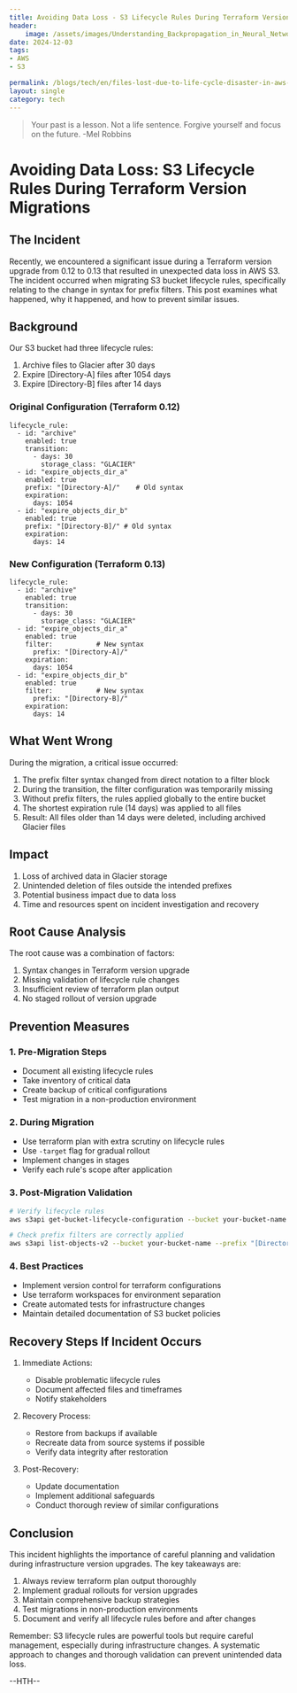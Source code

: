 ```yaml
---
title: Avoiding Data Loss - S3 Lifecycle Rules During Terraform Version Migrations
header:
    image: /assets/images/Understanding_Backpropagation_in_Neural_Networks.jpg
date: 2024-12-03
tags:
- AWS
- S3

permalink: /blogs/tech/en/files-lost-due-to-life-cycle-disaster-in-aws-s3
layout: single
category: tech
---
```

> Your past is a lesson. Not a life sentence.
> Forgive yourself and focus on the future.
> -Mel Robbins

# Avoiding Data Loss: S3 Lifecycle Rules During Terraform Version Migrations

## The Incident

Recently, we encountered a significant issue during a Terraform version upgrade from 0.12 to 0.13 that resulted in unexpected data loss in AWS S3. The incident occurred when migrating S3 bucket lifecycle rules, specifically relating to the change in syntax for prefix filters. This post examines what happened, why it happened, and how to prevent similar issues.

## Background

Our S3 bucket had three lifecycle rules:
1. Archive files to Glacier after 30 days
2. Expire [Directory-A] files after 1054 days
3. Expire [Directory-B] files after 14 days

### Original Configuration (Terraform 0.12)
```hcl
lifecycle_rule:
  - id: "archive"
    enabled: true
    transition:
      - days: 30
        storage_class: "GLACIER"
  - id: "expire_objects_dir_a"
    enabled: true
    prefix: "[Directory-A]/"    # Old syntax
    expiration:
      days: 1054
  - id: "expire_objects_dir_b"
    enabled: true
    prefix: "[Directory-B]/" # Old syntax
    expiration:
      days: 14
```

### New Configuration (Terraform 0.13)
```hcl
lifecycle_rule:
  - id: "archive"
    enabled: true
    transition:
      - days: 30
        storage_class: "GLACIER"
  - id: "expire_objects_dir_a"
    enabled: true
    filter:           # New syntax
      prefix: "[Directory-A]/"
    expiration:
      days: 1054
  - id: "expire_objects_dir_b"
    enabled: true
    filter:           # New syntax
      prefix: "[Directory-B]/"
    expiration:
      days: 14
```

## What Went Wrong

During the migration, a critical issue occurred:
1. The prefix filter syntax changed from direct notation to a filter block
2. During the transition, the filter configuration was temporarily missing
3. Without prefix filters, the rules applied globally to the entire bucket
4. The shortest expiration rule (14 days) was applied to all files
5. Result: All files older than 14 days were deleted, including archived Glacier files

## Impact

1. Loss of archived data in Glacier storage
2. Unintended deletion of files outside the intended prefixes
3. Potential business impact due to data loss
4. Time and resources spent on incident investigation and recovery

## Root Cause Analysis

The root cause was a combination of factors:
1. Syntax changes in Terraform version upgrade
2. Missing validation of lifecycle rule changes
3. Insufficient review of terraform plan output
4. No staged rollout of version upgrade

## Prevention Measures

### 1. Pre-Migration Steps
- Document all existing lifecycle rules
- Take inventory of critical data
- Create backup of critical configurations
- Test migration in a non-production environment

### 2. During Migration
- Use terraform plan with extra scrutiny on lifecycle rules
- Use `-target` flag for gradual rollout
- Implement changes in stages
- Verify each rule's scope after application

### 3. Post-Migration Validation
```bash
# Verify lifecycle rules
aws s3api get-bucket-lifecycle-configuration --bucket your-bucket-name

# Check prefix filters are correctly applied
aws s3api list-objects-v2 --bucket your-bucket-name --prefix "[Directory-A]/" --query 'Contents[].Key'
```

### 4. Best Practices
- Implement version control for terraform configurations
- Use terraform workspaces for environment separation
- Create automated tests for infrastructure changes
- Maintain detailed documentation of S3 bucket policies

## Recovery Steps If Incident Occurs

1. Immediate Actions:
   - Disable problematic lifecycle rules
   - Document affected files and timeframes
   - Notify stakeholders

2. Recovery Process:
   - Restore from backups if available
   - Recreate data from source systems if possible
   - Verify data integrity after restoration

3. Post-Recovery:
   - Update documentation
   - Implement additional safeguards
   - Conduct thorough review of similar configurations

## Conclusion

This incident highlights the importance of careful planning and validation during infrastructure version upgrades. The key takeaways are:

1. Always review terraform plan output thoroughly
2. Implement gradual rollouts for version upgrades
3. Maintain comprehensive backup strategies
4. Test migrations in non-production environments
5. Document and verify all lifecycle rules before and after changes

Remember: S3 lifecycle rules are powerful tools but require careful management, especially during infrastructure changes. A systematic approach to changes and thorough validation can prevent unintended data loss.

--HTH--
